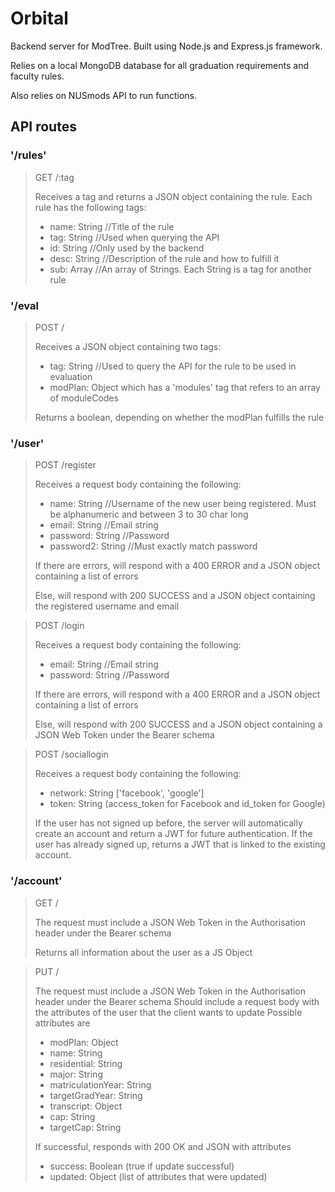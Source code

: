# Orbital
Backend server for ModTree. Built using Node.js and Express.js framework.

Relies on a local MongoDB database for all graduation requirements and faculty
rules.

Also relies on NUSmods API to run functions.

## API routes
### '/rules'
> GET /:tag
> 
> Receives a tag and returns a JSON object containing the rule. Each rule has the
> following tags:
> 
> * name: String //Title of the rule
> * tag: String //Used when querying the API
> * id: String //Only used by the backend
> * desc: String //Description of the rule and how to fulfill it
> * sub: Array //An array of Strings. Each String is a tag for another rule

### '/eval
> POST /
> 
> Receives a JSON object containing two tags:
> 
> * tag: String //Used to query the API for the rule to be used in evaluation
> * modPlan: Object which has a 'modules' tag that refers to an array of moduleCodes
> 
> Returns a boolean, depending on whether the modPlan fulfills the rule

### '/user'
> POST /register
> 
> Receives a request body containing the following:
> 
> * name: String //Username of the new user being registered. Must be alphanumeric and between 3 to 30 char long
> * email: String //Email string
> * password: String //Password
> * password2: String //Must exactly match password
> 
> If there are errors, will respond with a 400 ERROR and a JSON object containing a list of errors
> 
> Else, will respond with 200 SUCCESS and a JSON object containing the registered username and email

> POST /login
> 
> Receives a request body containing the following:
> 
> * email: String //Email string
> * password: String //Password
> 
> If there are errors, will respond with a 400 ERROR and a JSON object containing a list of errors
>
> Else, will respond with 200 SUCCESS and a JSON object containing a JSON Web Token under the Bearer schema

> POST /sociallogin
>
> Receives a request body containing the following:
> 
> * network: String ['facebook', 'google']
> * token: String (access_token for Facebook and id_token for Google)
> 
> If the user has not signed up before, the server will automatically create an account and return a JWT for future authentication.
> If the user has already signed up, returns a JWT that is linked to the existing account.

### '/account'
> GET /
>
> The request must include a JSON Web Token in the Authorisation header under the Bearer schema
> 
> Returns all information about the user as a JS Object

> PUT /
> 
> The request must include a JSON Web Token in the Authorisation header under the Bearer schema
> Should include a request body with the attributes of the user that the client wants to update
> Possible attributes are
> 
> * modPlan: Object
> * name: String
> * residential: String
> * major: String
> * matriculationYear: String
> * targetGradYear: String
> * transcript: Object
> * cap: String
> * targetCap: String
> 
> If successful, responds with 200 OK and JSON with attributes
> * success: Boolean (true if update successful)
> * updated: Object (list of attributes that were updated)
> 
